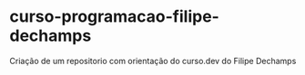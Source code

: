 # curso-programacao-filipe-dechamps
Criação de um repositorio com orientação do curso.dev do Filipe Dechamps
